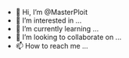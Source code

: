 - 👋 Hi, I’m @MasterPloit
- 👀 I’m interested in ...
- 🌱 I’m currently learning ...
- 💞️ I’m looking to collaborate on ...
- 📫 How to reach me ...

<!---
MasterPloit/MasterPloit is a ✨ special ✨ repository because its `README.md` (this file) appears on your GitHub profile.
You can click the Preview link to take a look at your changes.
--->
